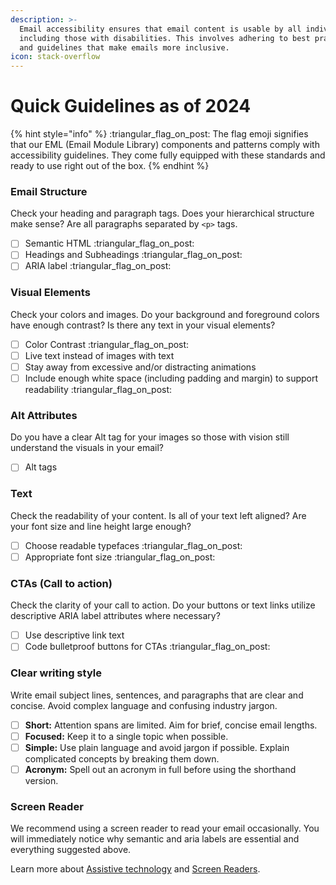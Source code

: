 ```yaml
---
description: >-
  Email accessibility ensures that email content is usable by all individuals,
  including those with disabilities. This involves adhering to best practices
  and guidelines that make emails more inclusive.
icon: stack-overflow
---
```


# Quick Guidelines as of 2024

{% hint style="info" %}
:triangular\_flag\_on\_post: The flag emoji signifies that our EML (Email Module Library) components and patterns comply with accessibility guidelines. They come fully equipped with these standards and ready to use right out of the box.
{% endhint %}

### Email Structure

Check your heading and paragraph tags. Does your hierarchical structure make sense? Are all paragraphs separated by `<p>` tags.&#x20;

* [ ] Semantic HTML :triangular\_flag\_on\_post:&#x20;
* [ ] Headings and Subheadings :triangular\_flag\_on\_post:&#x20;
* [ ] ARIA label :triangular\_flag\_on\_post:&#x20;

### Visual Elements

Check your colors and images. Do your background and foreground colors have enough contrast?  Is there any text in your visual elements?&#x20;

* [ ] Color Contrast :triangular\_flag\_on\_post:&#x20;
* [ ] Live text instead of images with text
* [ ] Stay away from excessive and/or distracting animations
* [ ] Include enough white space (including padding and margin) to support readability :triangular\_flag\_on\_post:&#x20;

### Alt Attributes

Do you have a clear Alt tag for your images so those with vision still understand the visuals in your email?

* [ ] Alt tags

### Text

Check the readability of your content. Is all of your text left aligned? Are your font size and line height large enough?

* [ ] Choose readable typefaces :triangular\_flag\_on\_post:&#x20;
* [ ] Appropriate font size :triangular\_flag\_on\_post:&#x20;

### CTAs (Call to action)&#x20;

Check the clarity of your call to action. Do your buttons or text links utilize descriptive ARIA label attributes where necessary?

* [ ] Use descriptive link text&#x20;
* [ ] Code bulletproof buttons for CTAs :triangular\_flag\_on\_post:&#x20;

### Clear writing style

Write email subject lines, sentences, and paragraphs that are clear and concise.  Avoid complex language and confusing industry jargon.&#x20;

* [ ] **Short:** Attention spans are limited. Aim for brief, concise email lengths.
* [ ] **Focused:** Keep it to a single topic when possible.&#x20;
* [ ] **Simple:** Use plain language and avoid jargon if possible. Explain complicated concepts by breaking them down.
* [ ] **Acronym:** Spell out an acronym in full before using the shorthand version.

### Screen Reader

We recommend using a screen reader to read your email occasionally. You will immediately notice why semantic and aria labels are essential and everything suggested above. &#x20;

Learn more about [Assistive technology](https://www.atia.org/home/at-resources/what-is-at/) and [Screen Readers](https://www.emailonacid.com/blog/article/email-development/how-screen-readers-work/).&#x20;




